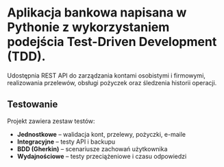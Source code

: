 
# Aplikacja bankowa napisana w Pythonie z wykorzystaniem podejścia **Test-Driven Development (TDD)**. 

Udostępnia REST API do zarządzania kontami osobistymi i firmowymi, realizowania przelewów, obsługi pożyczek oraz śledzenia historii operacji.

## Testowanie

Projekt zawiera zestaw testów:

- **Jednostkowe** – walidacja kont, przelewy, pożyczki, e-maile  
- **Integracyjne** – testy API i backupu  
- **BDD (Gherkin)** – scenariusze zachowań użytkownika  
- **Wydajnościowe** – testy przeciążeniowe i czasu odpowiedzi
